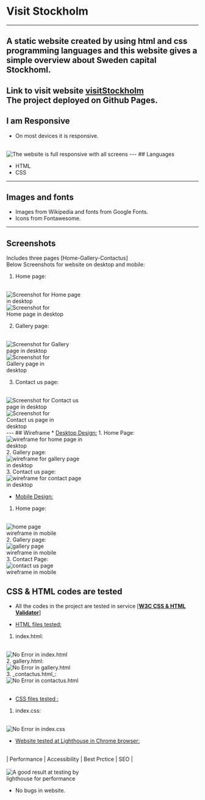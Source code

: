 # Visit Stockholm
---
A static website created by using html and css programming languages and this website gives a simple overview about Sweden capital Stockhoml.
---
**Link to visit website**
[visitStockholm](https://dhiaa-alomari.github.io/visit-stockholm/)
<br>
The project deployed on Github Pages.
---
## I am Responsive
*  On most devices it is responsive.
<br>
<img src="images/it-is-responsive.png" style="max-width:100%" alt="The website is full responsive with all screens"/>
---
## Languages

* HTML
* CSS
---
## Images and fonts

*  Images from Wikipedia and fonts from Google Fonts.
*  Icons from Fontawesome.
---
## Screenshots
Includes three pages [Home-Gallery-Contactus]
<br> Below Screenshots for website on desktop and mobile:
1.  Home page:
<br>
<img src="images/screenshot-desktop-home.png" style="max-width:200px;" alt="Screenshot for Home page in desktop"/>
<br>
<img src="images/screenshot-mobile-home.png" style="max-width:150px;" alt="Screenshot for Home page in desktop"/>
<br>     

2. Gallery page:
<br>
<img src="images/screenshot-desktop-gallery.png" style="max-width:200px;" alt="Screenshot for Gallery page in desktop"/>
<br>
<img src="images/screenshot-mobile-gallery.png" style="max-width:150px;" alt="Screenshot for Gallery page in desktop"/>
<br>
  
3. Contact us page:
<br>
<img src="images/screenshot-desktop-contact.png" style="max-width:200px;" alt="Screenshot for Contact us page in desktop"/>
<br>
<img src="images/screenshot-mobile-contact.png" style="max-width:150px;" alt="Screenshot for Contact us page in desktop"/>
<br>
---
## Wireframe
*   <u>Desktop Design:</u>
1. Home Page:
<br>
<img src="images/wireframe-desktop-home.png" style="max-width:200px" alt="wireframe for home page in desktop"/>
<br>
2. Gallery page:
<br>
<img src="images/wireframe-desktop-gallery.png" style="max-width:200px" alt="wireframe for gallery page in desktop"/>
<br>
3.  Contact us page:
<br>
<img src="images/wireframe-desktop-contactus.png" style="max-width:200px" alt="wireframe for contact page in desktop"/>
<br>

*  <u>Mobile Design:</u>
1.  Home page:
<br>
<img src="images/wireframe-mobile-home.jpeg" style="max-width:150px" alt="home page wireframe in mobile"/>
<br>
2.  Gallery page:
<br>
<img src="images/wireframe-mobile-gallery.jpeg" style="max-width:150px" alt="gallery page wireframe in mobile"/>
<br>
3.  Contact Page:
<br>
<img src="images/wireframe-mobile-contact.jpeg" style="max-width:150px" alt="contact us page wireframe in mobile"/>
<br>
      
## CSS & HTML codes are tested
*  All the codes in the project are tested in service [**<u>W3C CSS & HTML Validator</u>**]

*  <u>HTML files tested:</u>
1.  index.html:
<br>
<img src="images/html-validator-index.png" style="max-width:200px" alt="No Error in index.html"/>
<br>
2.  gallery.html:
<br>
<img src="images/html-validator-gallery.png" style="max-width:200px" alt="No Error in gallery.html"/>
<br>
3.  _contactus.html_:
<br>
<img src="images/html-validator-contact.png" style="max-width:200px" alt="No Error in contactus.html"/>
<br><br>

*  <u>CSS files tested :</u>
1.  index.css:
<br>
<img src="images/css-validator.png" style="max-width:200px" alt="No Error in index.css"/>
<br>

* <u>Website tested at Lighthouse in Chrome browser:</u>
<br>
| Performance | Accessibility | Best Prctice | SEO |
<br><br>
<img src="images/test-lighthouse.png" style="max-width:200px" alt="A good result at testing by lighthouse for performance"/>
<br>

* No bugs in website.
